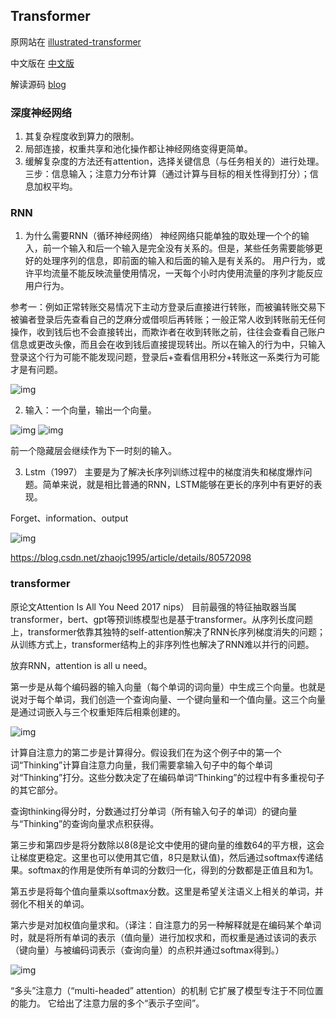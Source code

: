 ## Transformer

原网站在 [illustrated-transformer](https://jalammar.github.io/illustrated-transformer/)

中文版在 [中文版](https://blog.csdn.net/longxinchen_ml/article/details/86533005)

解读源码 [blog](https://blog.csdn.net/zhaojc1995/article/details/109276945)

### 深度神经网络

1.	其复杂程度收到算力的限制。
2.	局部连接，权重共享和池化操作都让神经网络变得更简单。
3.	缓解复杂度的方法还有attention，选择关键信息（与任务相关的）进行处理。
三步：信息输入；注意力分布计算（通过计算与目标的相关性得到打分）；信息加权平均。

### RNN
1.	为什么需要RNN（循环神经网络）
神经网络只能单独的取处理一个个的输入，前一个输入和后一个输入是完全没有关系的。但是，某些任务需要能够更好的处理序列的信息，即前面的输入和后面的输入是有关系的。
用户行为，或许平均流量不能反映流量使用情况，一天每个小时内使用流量的序列才能反应用户行为。

参考一：例如正常转账交易情况下主动方登录后直接进行转账，而被骗转账交易下被骗者登录后先查看自己的芝麻分或借呗后再转账；一般正常人收到转账前无任何操作，收到钱后也不会直接转出，而欺诈者在收到转账之前，往往会查看自己账户信息或更改头像，而且会在收到钱后直接提现转出。所以在输入的行为中，只输入登录这个行为可能不能发现问题，登录后+查看信用积分+转账这一系类行为可能才是有问题。

![img](https://github.com/SnowZhao-wazi/SnowZhao-wazi.github.io/tree/main/essayNote/img/图片8.jpg)

2.	输入：一个向量，输出一个向量。

![img](https://github.com/SnowZhao-wazi/SnowZhao-wazi.github.io/tree/main/essayNote/img/图片9.jpg)
![img](https://github.com/SnowZhao-wazi/SnowZhao-wazi.github.io/tree/main/essayNote/img/图片10.jpg)

前一个隐藏层会继续作为下一时刻的输入。

3.	Lstm（1997）
主要是为了解决长序列训练过程中的梯度消失和梯度爆炸问题。简单来说，就是相比普通的RNN，LSTM能够在更长的序列中有更好的表现。

Forget、information、output

![img](https://github.com/SnowZhao-wazi/SnowZhao-wazi.github.io/tree/main/essayNote/img/图片11.jpg)

https://blog.csdn.net/zhaojc1995/article/details/80572098

### transformer
原论文Attention Is All You Need 2017 nips）
目前最强的特征抽取器当属transformer，bert、gpt等预训练模型也是基于transformer。从序列长度问题上，transformer依靠其独特的self-attention解决了RNN长序列梯度消失的问题；从训练方式上，transformer结构上的非序列性也解决了RNN难以并行的问题。

放弃RNN，attention is all u need。

第一步是从每个编码器的输入向量（每个单词的词向量）中生成三个向量。也就是说对于每个单词，我们创造一个查询向量、一个键向量和一个值向量。这三个向量是通过词嵌入与三个权重矩阵后相乘创建的。

![img](https://github.com/SnowZhao-wazi/SnowZhao-wazi.github.io/tree/main/essayNote/img/图片12.jpg)

计算自注意力的第二步是计算得分。假设我们在为这个例子中的第一个词“Thinking”计算自注意力向量，我们需要拿输入句子中的每个单词对“Thinking”打分。这些分数决定了在编码单词“Thinking”的过程中有多重视句子的其它部分。

查询thinking得分时，分数通过打分单词（所有输入句子的单词）的键向量与“Thinking”的查询向量求点积获得。

第三步和第四步是将分数除以8(8是论文中使用的键向量的维数64的平方根，这会让梯度更稳定。这里也可以使用其它值，8只是默认值)，然后通过softmax传递结果。softmax的作用是使所有单词的分数归一化，得到的分数都是正值且和为1。

第五步是将每个值向量乘以softmax分数。这里是希望关注语义上相关的单词，并弱化不相关的单词。

第六步是对加权值向量求和。（译注：自注意力的另一种解释就是在编码某个单词时，就是将所有单词的表示（值向量）进行加权求和，而权重是通过该词的表示（键向量）与被编码词表示（查询向量）的点积并通过softmax得到。）

![img](https://github.com/SnowZhao-wazi/SnowZhao-wazi.github.io/tree/main/essayNote/img/图片13.jpg)

“多头”注意力（“multi-headed” attention）的机制
它扩展了模型专注于不同位置的能力。
它给出了注意力层的多个“表示子空间”。





